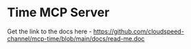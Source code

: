 # Time MCP Server

Get the link to the docs here -
https://github.com/cloudspeed-channel/mcp-time/blob/main/docs/read-me.doc

